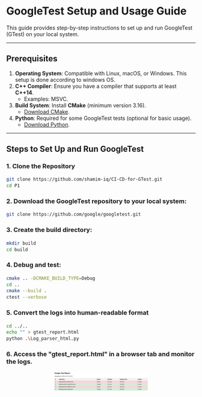 # GoogleTest Setup and Usage Guide

This guide provides step-by-step instructions to set up and run GoogleTest (GTest) on your local system.

---

## Prerequisites

1. **Operating System**: Compatible with Linux, macOS, or Windows. This setup is done according to windows OS.
2. **C++ Compiler**: Ensure you have a compiler that supports at least **C++14**.
   - Examples: MSVC.
3. **Build System**: Install **CMake** (minimum version 3.16).
   - [Download CMake](https://cmake.org/download/).
4. **Python**: Required for some GoogleTest tests (optional for basic usage).
   - [Download Python](https://www.python.org/downloads/).

---

## Steps to Set Up and Run GoogleTest

### 1. Clone the Repository
```sh
git clone https://github.com/shamim-iq/CI-CD-for-GTest.git
cd P1
```

### 2. Download the GoogleTest repository to your local system:
```sh
git clone https://github.com/google/googletest.git
```

### 3. Create the build directory:
```sh
mkdir build
cd build
```

### 4. Debug and test:
```sh
cmake .. -DCMAKE_BUILD_TYPE=Debug
cd ..
cmake --build .                                                                   
ctest --verbose                                                                         
```

### 5. Convert the logs into human-readable format
```sh
cd ../..
echo "" > gtest_report.html
python .\Log_parser_html.py
```
### 6. Access the "gtest_report.html" in a browser tab and monitor the logs.
<div align="center">
  <img src="./Report.JPG" alt="Test-Report" width="50%" height="50%">
</div>


